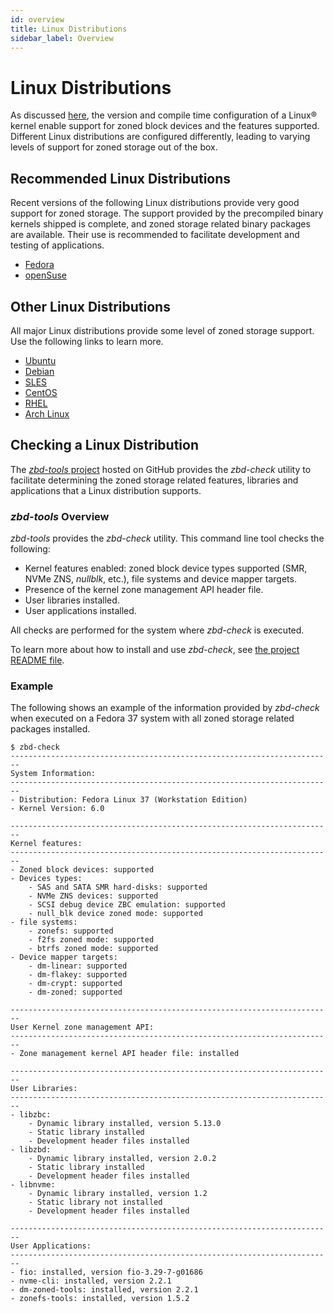 ```yaml
---
id: overview
title: Linux Distributions
sidebar_label: Overview
---
```


# Linux Distributions

As discussed [here](../linux/overview.md), the version and compile time
configuration of a Linux&reg; kernel enable support for zoned block
devices and the features supported. Different Linux distributions are
configured differently, leading to varying levels of support for zoned
storage out of the box.

## Recommended Linux Distributions

Recent versions of the following Linux distributions provide very good
support for zoned storage. The support provided by the precompiled
binary kernels shipped is complete, and zoned storage related binary
packages are available. Their use is recommended to facilitate
development and testing of applications.

 - [Fedora](../distributions/fedora.md)
 - [openSuse](../distributions/opensuse.md)

## Other Linux Distributions

All major Linux distributions provide some level of zoned storage
support. Use the following links to learn more.

 - [Ubuntu](../distributions/ubuntu.md)
 - [Debian](../distributions/debian.md)
 - [SLES](../distributions/sles.md)
 - [CentOS](../distributions/centos.md)
 - [RHEL](../distributions/rhel.md)
 - [Arch Linux](../distributions/arch.md)

## Checking a Linux Distribution

The <a href="https://github.com/westerndigitalcorporation/zbd-tools"
target="_blank">*zbd-tools* project</a> hosted on GitHub provides the
*zbd-check* utility to facilitate determining the zoned storage related
features, libraries and applications that a Linux distribution supports.

### *zbd-tools* Overview

*zbd-tools* provides the *zbd-check* utility. This command line tool
checks the following:
* Kernel features enabled: zoned block device types supported (SMR,
NVMe ZNS, *nullblk*, etc.), file systems and device mapper targets.
* Presence of the kernel zone management API header file.
* User libraries installed.
* User applications installed.

All checks are performed for the system where *zbd-check* is executed.

To learn more about how to install and use *zbd-check*,
see <a href="https://github.com/westerndigitalcorporation/zbd-tools/blob
/master/README.md" target="_blank">the project README file</a>.

### Example

The following shows an example of the information provided by
*zbd-check* when executed on a Fedora 37 system with all zoned storage
related packages installed.

```
$ zbd-check
------------------------------------------------------------------------
System Information:
------------------------------------------------------------------------
- Distribution: Fedora Linux 37 (Workstation Edition)
- Kernel Version: 6.0

------------------------------------------------------------------------
Kernel features:
------------------------------------------------------------------------
- Zoned block devices: supported
- Devices types:
    - SAS and SATA SMR hard-disks: supported
    - NVMe ZNS devices: supported
    - SCSI debug device ZBC emulation: supported
    - null_blk device zoned mode: supported
- file systems:
    - zonefs: supported
    - f2fs zoned mode: supported
    - btrfs zoned mode: supported
- Device mapper targets:
    - dm-linear: supported
    - dm-flakey: supported
    - dm-crypt: supported
    - dm-zoned: supported

------------------------------------------------------------------------
User Kernel zone management API:
------------------------------------------------------------------------
- Zone management kernel API header file: installed

------------------------------------------------------------------------
User Libraries:
------------------------------------------------------------------------
- libzbc:
    - Dynamic library installed, version 5.13.0
    - Static library installed
    - Development header files installed
- libzbd:
    - Dynamic library installed, version 2.0.2
    - Static library installed
    - Development header files installed
- libnvme:
    - Dynamic library installed, version 1.2
    - Static library not installed
    - Development header files installed

------------------------------------------------------------------------
User Applications:
------------------------------------------------------------------------
- fio: installed, version fio-3.29-7-g01686
- nvme-cli: installed, version 2.2.1
- dm-zoned-tools: installed, version 2.2.1
- zonefs-tools: installed, version 1.5.2
```
